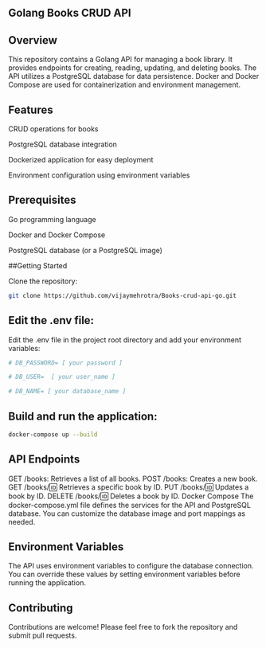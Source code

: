 
## Golang Books CRUD API

## Overview

This repository contains a Golang API for managing a book library. It provides endpoints for creating, reading, updating, and deleting books. The API utilizes a PostgreSQL database for data persistence. Docker and Docker Compose are used for containerization and environment management.

## Features

CRUD operations for books

PostgreSQL database integration

Dockerized application for easy deployment

Environment configuration using environment variables

## Prerequisites

Go programming language

Docker and Docker Compose

PostgreSQL database (or a PostgreSQL image)

##Getting Started

Clone the repository:
``` bash
git clone https://github.com/vijaymehrotra/Books-crud-api-go.git
```

## Edit the .env file: 
Edit the .env file in the project root directory and add your environment variables:

``` bash
# DB_PASSWORD= [ your password ]

# DB_USER=  [ your user_name ]

# DB_NAME= [ your database_name ]
```

## Build and run the application:
``` bash
docker-compose up --build
```

## API Endpoints

GET /books: Retrieves a list of all books.
POST /books: Creates a new book.
GET /books/:id: Retrieves a specific book by ID.
PUT /books/:id: Updates a book by ID.
DELETE /books/:id: Deletes a book by ID.
Docker Compose
The docker-compose.yml file defines the services for the API and PostgreSQL database. You can customize the database image and port mappings as needed.

## Environment Variables
The API uses environment variables to configure the database connection. You can override these values by setting environment variables before running the application.

## Contributing
Contributions are welcome! Please feel free to fork the repository and submit pull requests.
